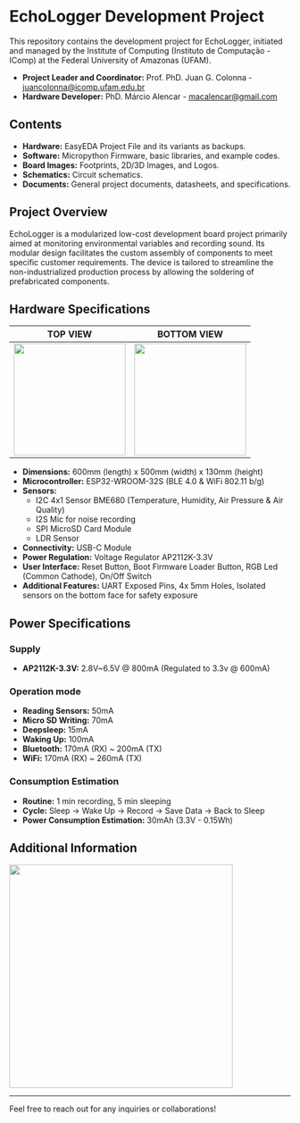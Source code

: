 # EchoLogger Development Project

This repository contains the development project for EchoLogger, initiated and managed by the Institute of Computing (Instituto de Computação - IComp) at the Federal University of Amazonas (UFAM).

- **Project Leader and Coordinator:** Prof. PhD. Juan G. Colonna - [juancolonna@icomp.ufam.edu.br](mailto:juancolonna@icomp.ufam.edu.br)
- **Hardware Developer:** PhD. Márcio Alencar - [macalencar@gmail.com](mailto:macalencar@gmail.com)

## Contents

- **Hardware:** EasyEDA Project File and its variants as backups.
- **Software:** Micropython Firmware, basic libraries, and example codes.
- **Board Images:** Footprints, 2D/3D Images, and Logos.
- **Schematics:** Circuit schematics.
- **Documents:** General project documents, datasheets, and specifications.

## Project Overview

EchoLogger is a modularized low-cost development board project primarily aimed at monitoring environmental variables and recording sound. Its modular design facilitates the custom assembly of components to meet specific customer requirements. The device is tailored to streamline the non-industrialized production process by allowing the soldering of prefabricated components.

## Hardware Specifications

| TOP VIEW | BOTTOM VIEW|
|----------|------------|
|<img src="board images/hw_v3/BoardTop2D_v3.png" width="200"/>|<img src="board images/hw_v3/BoardBottom2D_v3.png" width="200"/>|

- **Dimensions:** 600mm (length) x 500mm (width) x 130mm (height)
- **Microcontroller:** ESP32-WROOM-32S (BLE 4.0 & WiFi 802.11 b/g)
- **Sensors:**
  - I2C 4x1 Sensor BME680 (Temperature, Humidity, Air Pressure & Air Quality)
  - I2S Mic for noise recording
  - SPI MicroSD Card Module
  - LDR Sensor
- **Connectivity:** USB-C Module
- **Power Regulation:** Voltage Regulator AP2112K-3.3V
- **User Interface:** Reset Button, Boot Firmware Loader Button, RGB Led (Common Cathode), On/Off Switch
- **Additional Features:** UART Exposed Pins, 4x 5mm Holes, Isolated sensors on the bottom face for safety exposure

## Power Specifications

### Supply
- **AP2112K-3.3V:** 2.8V~6.5V @ 800mA (Regulated to 3.3v @ 600mA)

### Operation mode
- **Reading Sensors:** 50mA
- **Micro SD Writing:** 70mA
- **Deepsleep:** 15mA
- **Waking Up:** 100mA
- **Bluetooth:** 170mA (RX) ~ 200mA (TX)
- **WiFi:** 170mA (RX) ~ 260mA (TX)

### Consumption Estimation
- **Routine:** 1 min recording, 5 min sleeping
- **Cycle:** Sleep -> Wake Up -> Record -> Save Data -> Back to Sleep
- **Power Consumption Estimation:** 30mAh (3.3V - 0.15Wh)

## Additional Information

[<img src="board images/logos/BannerATA.png" width="400"/>](ATA)

---
Feel free to reach out for any inquiries or collaborations!
